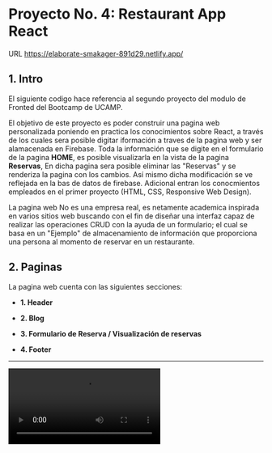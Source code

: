 # Proyecto No. 4: Restaurant App React

URL https://elaborate-smakager-891d29.netlify.app/

## 1. Intro
El siguiente codigo hace referencia al segundo proyecto del modulo de Fronted del Bootcamp de UCAMP.

El objetivo de este proyecto es poder  construir una pagina web personalizada poniendo en practica los conocimientos sobre React, a través de los cuales sera posible digitar iformación a traves de la pagina web y ser alamacenada en Firebase. Toda la información que se digite en el formulario de la pagina **HOME**, es posible visualizarla en la vista de la pagina **Reservas**, En dicha pagina sera posible eliminar las "Reservas" y se renderiza la pagina con los cambios. Así mismo dicha modificación se ve reflejada en la bas de datos de firebase. Adicional entran los conocmientos empleados en el primer proyecto (HTML, CSS, Responsive Web Design).

La pagina web No es una empresa real, es netamente academica inspirada en varios sitios web buscando con el fin de diseñar una interfaz capaz de realizar las operaciones CRUD con la ayuda de un formulario; el cual se basa en un "Ejemplo" de almacenamiento de información que proporciona una persona al momento de reservar en un restaurante.

## 2. Paginas
La pagina web cuenta con las siguientes secciones:

- **1. Header**

- **2. Blog**

- **3. Formulario de Reserva / Visualización de reservas**

- **4. Footer**
 
 

****



![video](video/Proyecto4_react.mp4)
